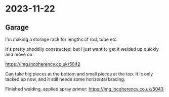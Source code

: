 # 2023-11-22

## Garage

I'm making a storage rack for lengths of rod, tube etc.

It's pretty shoddily constructed, but I just want to get it welded up quickly and move on.

https://img.incoherency.co.uk/5042

Can take big pieces at the bottom and small pieces at the top. It is only tacked up now,
and it still needs some horizontal bracing.

Finished welding, applied spray primer: https://img.incoherency.co.uk/5043
